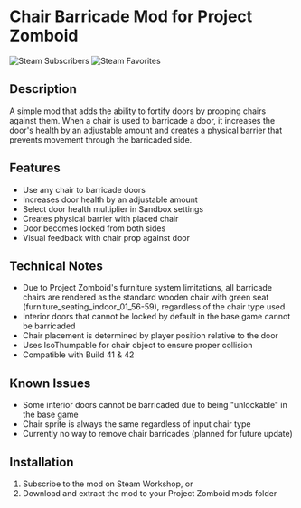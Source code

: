 # Chair Barricade Mod for Project Zomboid

![Steam Subscribers](https://img.shields.io/steam/subscriptions/3404288341?style=for-the-badge&color=blue&logo=steam&label=Workshop%20Subs) ![Steam Favorites](https://img.shields.io/steam/favorites/3404288341?style=for-the-badge&color=blue&logo=steam&label=Favorites)

## Description
A simple mod that adds the ability to fortify doors by propping chairs against them. When a chair is used to barricade a door, it increases the door's health by an adjustable amount and creates a physical barrier that prevents movement through the barricaded side.

## Features
- Use any chair to barricade doors
- Increases door health by an adjustable amount
- Select door health multiplier in Sandbox settings
- Creates physical barrier with placed chair
- Door becomes locked from both sides
- Visual feedback with chair prop against door

## Technical Notes
- Due to Project Zomboid's furniture system limitations, all barricade chairs are rendered as the standard wooden chair with green seat (furniture_seating_indoor_01_56-59), regardless of the chair type used
- Interior doors that cannot be locked by default in the base game cannot be barricaded
- Chair placement is determined by player position relative to the door
- Uses IsoThumpable for chair object to ensure proper collision
- Compatible with Build 41 & 42

## Known Issues
- Some interior doors cannot be barricaded due to being "unlockable" in the base game
- Chair sprite is always the same regardless of input chair type
- Currently no way to remove chair barricades (planned for future update)

## Installation
1. Subscribe to the mod on Steam Workshop, or
2. Download and extract the mod to your Project Zomboid mods folder
